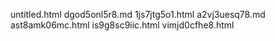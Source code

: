 untitled.html
dgod5onl5r8.md
1js7jtg5o1.html
a2vj3uesq78.md
ast8amk06mc.html
is9g8sc9iic.html
vimjd0cfhe8.html